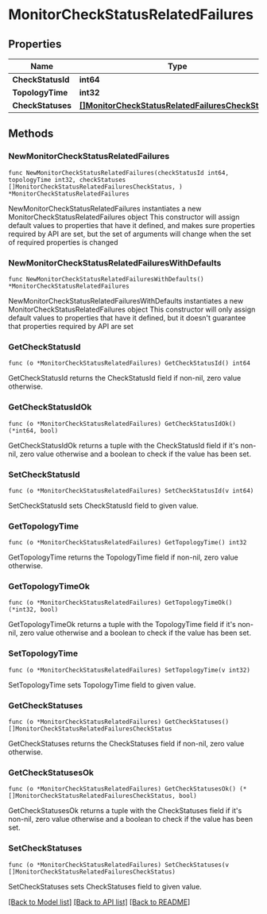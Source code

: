 # MonitorCheckStatusRelatedFailures

## Properties

Name | Type | Description | Notes
------------ | ------------- | ------------- | -------------
**CheckStatusId** | **int64** |  | 
**TopologyTime** | **int32** |  | 
**CheckStatuses** | [**[]MonitorCheckStatusRelatedFailuresCheckStatus**](MonitorCheckStatusRelatedFailuresCheckStatus.md) |  | 

## Methods

### NewMonitorCheckStatusRelatedFailures

`func NewMonitorCheckStatusRelatedFailures(checkStatusId int64, topologyTime int32, checkStatuses []MonitorCheckStatusRelatedFailuresCheckStatus, ) *MonitorCheckStatusRelatedFailures`

NewMonitorCheckStatusRelatedFailures instantiates a new MonitorCheckStatusRelatedFailures object
This constructor will assign default values to properties that have it defined,
and makes sure properties required by API are set, but the set of arguments
will change when the set of required properties is changed

### NewMonitorCheckStatusRelatedFailuresWithDefaults

`func NewMonitorCheckStatusRelatedFailuresWithDefaults() *MonitorCheckStatusRelatedFailures`

NewMonitorCheckStatusRelatedFailuresWithDefaults instantiates a new MonitorCheckStatusRelatedFailures object
This constructor will only assign default values to properties that have it defined,
but it doesn't guarantee that properties required by API are set

### GetCheckStatusId

`func (o *MonitorCheckStatusRelatedFailures) GetCheckStatusId() int64`

GetCheckStatusId returns the CheckStatusId field if non-nil, zero value otherwise.

### GetCheckStatusIdOk

`func (o *MonitorCheckStatusRelatedFailures) GetCheckStatusIdOk() (*int64, bool)`

GetCheckStatusIdOk returns a tuple with the CheckStatusId field if it's non-nil, zero value otherwise
and a boolean to check if the value has been set.

### SetCheckStatusId

`func (o *MonitorCheckStatusRelatedFailures) SetCheckStatusId(v int64)`

SetCheckStatusId sets CheckStatusId field to given value.


### GetTopologyTime

`func (o *MonitorCheckStatusRelatedFailures) GetTopologyTime() int32`

GetTopologyTime returns the TopologyTime field if non-nil, zero value otherwise.

### GetTopologyTimeOk

`func (o *MonitorCheckStatusRelatedFailures) GetTopologyTimeOk() (*int32, bool)`

GetTopologyTimeOk returns a tuple with the TopologyTime field if it's non-nil, zero value otherwise
and a boolean to check if the value has been set.

### SetTopologyTime

`func (o *MonitorCheckStatusRelatedFailures) SetTopologyTime(v int32)`

SetTopologyTime sets TopologyTime field to given value.


### GetCheckStatuses

`func (o *MonitorCheckStatusRelatedFailures) GetCheckStatuses() []MonitorCheckStatusRelatedFailuresCheckStatus`

GetCheckStatuses returns the CheckStatuses field if non-nil, zero value otherwise.

### GetCheckStatusesOk

`func (o *MonitorCheckStatusRelatedFailures) GetCheckStatusesOk() (*[]MonitorCheckStatusRelatedFailuresCheckStatus, bool)`

GetCheckStatusesOk returns a tuple with the CheckStatuses field if it's non-nil, zero value otherwise
and a boolean to check if the value has been set.

### SetCheckStatuses

`func (o *MonitorCheckStatusRelatedFailures) SetCheckStatuses(v []MonitorCheckStatusRelatedFailuresCheckStatus)`

SetCheckStatuses sets CheckStatuses field to given value.



[[Back to Model list]](../README.md#documentation-for-models) [[Back to API list]](../README.md#documentation-for-api-endpoints) [[Back to README]](../README.md)



